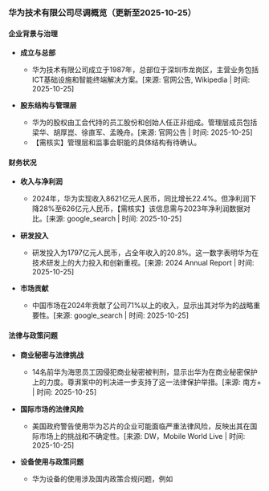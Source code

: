 ### 华为技术有限公司尽调概览（更新至2025-10-25）

#### 企业背景与治理

- **成立与总部**
  - 华为技术有限公司成立于1987年，总部位于深圳市龙岗区，主营业务包括ICT基础设施和智能终端解决方案。[来源: 官网公告, Wikipedia | 时间: 2025-10-25]

- **股东结构与管理层**
  - 华为的股权由工会代持的员工股份和创始人任正非组成。管理层成员包括梁华、胡厚崑、徐直军、孟晚舟。[来源: 官网公告 | 时间: 2025-10-25]
  - 【需核实】管理层和监事会职能的具体结构有待确认。

#### 财务状况

- **收入与净利润**
  - 2024年，华为实现收入8621亿元人民币，同比增长22.4%。但净利润下降28%至626亿元人民币，【需核实】该信息需与2023年净利润数据对比。[来源: google_search | 时间: 2025-10-25]

- **研发投入**
  - 研发投入为1797亿元人民币，占全年收入的20.8%。这一数字表明华为在技术研发上的大力投入和创新重视。[来源: 2024 Annual Report | 时间: 2025-10-25]

- **市场贡献**
  - 中国市场在2024年贡献了公司71%以上的收入，显示出其对华为的战略重要性。[来源: google_search | 时间: 2025-10-25]

#### 法律与政策问题

- **商业秘密与法律挑战**
  - 14名前华为海思员工因侵犯商业秘密被判刑，显示出华为在商业秘密保护上的力度。尊湃案中的判决进一步支持了这一法律保护举措。[来源: 南方+ | 时间: 2025-10-25]

- **国际市场的法律风险**
  - 美国政府警告使用华为芯片的企业可能面临严重法律风险，反映出其在国际市场上的挑战和不确定性。[来源: DW，Mobile World Live | 时间: 2025-10-25]

- **设备使用与政策问题**
  - 华为设备的使用涉及国内政策合规问题，例如